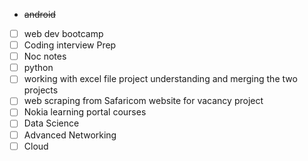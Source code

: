 - ~~android~~


- [ ] web dev bootcamp
- [ ] Coding interview Prep
- [ ] Noc notes
- [ ] python
- [ ] working with excel file project understanding and merging the two projects
- [ ] web scraping from Safaricom website for vacancy project
- [ ] Nokia learning portal courses
- [ ] Data Science
- [ ] Advanced Networking 
- [ ] Cloud